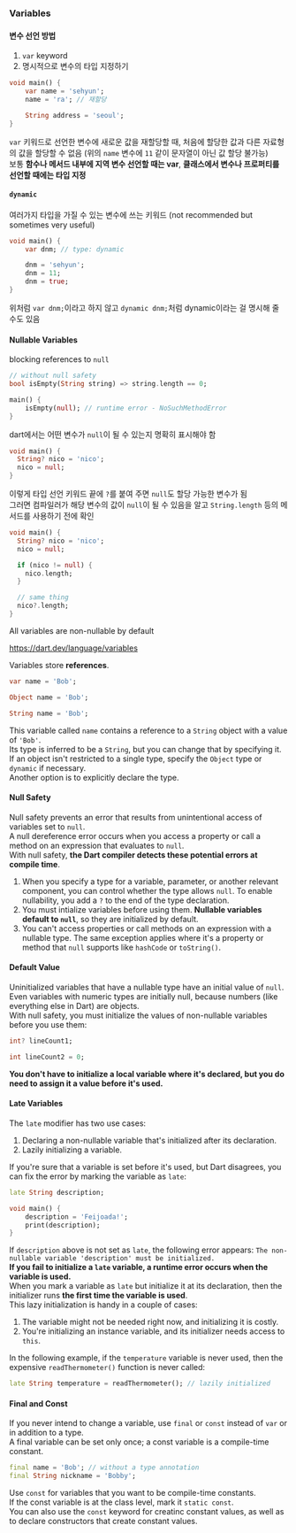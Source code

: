 ### Variables

#### 변수 선언 방법

1. `var` keyword
2. 명시적으로 변수의 타입 지정하기

```dart
void main() {
    var name = 'sehyun';
    name = 'ra'; // 재할당

    String address = 'seoul';
}
```

`var` 키워드로 선언한 변수에 새로운 값을 재할당할 때, 처음에 할당한 값과 다른 자료형의 값을 할당할 수 없음 (위의 `name` 변수에 `11` 같이 문자열이 아닌 값 할당 불가능)  
보통 **함수나 메서드 내부에 지역 변수 선언할 때는 var**, **클래스에서 변수나 프로퍼티를 선언할 때에는 타입 지정**

#### `dynamic`

여러가지 타입을 가질 수 있는 변수에 쓰는 키워드 (not recommended but sometimes very useful)

```dart
void main() {
    var dnm; // type: dynamic

    dnm = 'sehyun';
    dnm = 11;
    dnm = true;
}
```

위처럼 `var dnm;`이라고 하지 않고 `dynamic dnm;`처럼 dynamic이라는 걸 명시해 줄 수도 있음

#### Nullable Variables

blocking references to `null`

```dart
// without null safety
bool isEmpty(String string) => string.length == 0;

main() {
    isEmpty(null); // runtime error - NoSuchMethodError
}
```

dart에서는 어떤 변수가 `null`이 될 수 있는지 명확히 표시해야 함

```dart
void main() {
  String? nico = 'nico';
  nico = null;
}
```

이렇게 타입 선언 키워드 끝에 `?`를 붙여 주면 `null`도 할당 가능한 변수가 됨  
그러면 컴파일러가 해당 변수의 값이 `null`이 될 수 있음을 알고 `String.length` 등의 메서드를 사용하기 전에 확인

```dart
void main() {
  String? nico = 'nico';
  nico = null;

  if (nico != null) {
    nico.length;
  }

  // same thing
  nico?.length;
}
```

All variables are non-nullable by default

https://dart.dev/language/variables

Variables store **references**.

```dart
var name = 'Bob';

Object name = 'Bob';

String name = 'Bob';
```

This variable called `name` contains a reference to a `String` object with a value of `'Bob'`.  
Its type is inferred to be a `String`, but you can change that by specifying it.  
If an object isn't restricted to a single type, specify the `Object` type or `dynamic` if necessary.  
Another option is to explicitly declare the type.

#### Null Safety

Null safety prevents an error that results from unintentional access of variables set to `null`.  
A null dereference error occurs when you access a property or call a method on an expression that evaluates to `null`.  
With null safety, **the Dart compiler detects these potential errors at compile time**.

1. When you specify a type for a variable, parameter, or another relevant component, you can control whether the type allows `null`. To enable nullability, you add a `?` to the end of the type declaration.
2. You must intialize variables before using them. **Nullable variables default to `null`**, so they are initialized by default.
3. You can't access properties or call methods on an expression with a nullable type. The same exception applies where it's a property or method that `null` supports like `hashCode` or `toString()`.

#### Default Value

Uninitialized variables that have a nullable type have an initial value of `null`.  
Even variables with numeric types are initially null, because numbers (like everything else in Dart) are objects.  
With null safety, you must initialize the values of non-nullable variables before you use them:

```dart
int? lineCount1;

int lineCount2 = 0;
```

**You don't have to initialize a local variable where it's declared, but you do need to assign it a value before it's used.**

#### Late Variables

The `late` modifier has two use cases:

1. Declaring a non-nullable variable that's initialized after its declaration.
2. Lazily initializing a variable.

If you're sure that a variable is set before it's used, but Dart disagrees, you can fix the error by marking the variable as `late`:

```dart
late String description;

void main() {
    description = 'Feijoada!';
    print(description);
}
```

If `description` above is not set as `late`, the following error appears: `The non-nullable variable 'description' must be initialized.`  
**If you fail to initialize a `late` variable, a runtime error occurs when the variable is used.**  
When you mark a variable as `late` but initialize it at its declaration, then the initializer runs **the first time the variable is used**.  
This lazy initialization is handy in a couple of cases:

1. The variable might not be needed right now, and initializing it is costly.
2. You're initializing an instance variable, and its initializer needs access to `this`.

In the following example, if the `temperature` variable is never used, then the expensive `readThermometer()` function is never called:

```dart
late String temperature = readThermometer(); // lazily initialized
```

#### Final and Const

If you never intend to change a variable, use `final` or `const` instead of `var` or in addition to a type.  
A final variable can be set only once; a const variable is a compile-time constant.

```dart
final name = 'Bob'; // without a type annotation
final String nickname = 'Bobby';
```

Use `const` for variables that you want to be compile-time constants.  
If the const variable is at the class level, mark it `static const`.  
You can also use the `const` keyword for creatinc constant values, as well as to declare constructors that create constant values.
